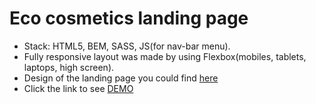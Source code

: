 # Eco cosmetics landing page
- Stack: HTML5, BEM, SASS, JS(for nav-bar menu).
- Fully responsive layout was made by using Flexbox(mobiles, tablets, laptops, high screen).
- Design of the landing page you could find [here](https://www.figma.com/file/Jryi2RU2LgK2bfwsxldABC/brand_of_eco-cosmetics-(Copy))
- Click the link to see [DEMO](https://elizabeth-honch.github.io/Eco_cosmetics/)
